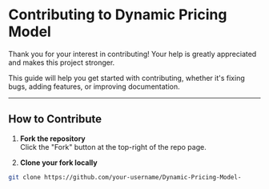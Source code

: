 # Contributing to Dynamic Pricing Model

Thank you for your interest in contributing! Your help is greatly appreciated and makes this project stronger.  

This guide will help you get started with contributing, whether it's fixing bugs, adding features, or improving documentation.

---

## How to Contribute

1. **Fork the repository**  
   Click the "Fork" button at the top-right of the repo page.

2. **Clone your fork locally**  
```bash
git clone https://github.com/your-username/Dynamic-Pricing-Model-